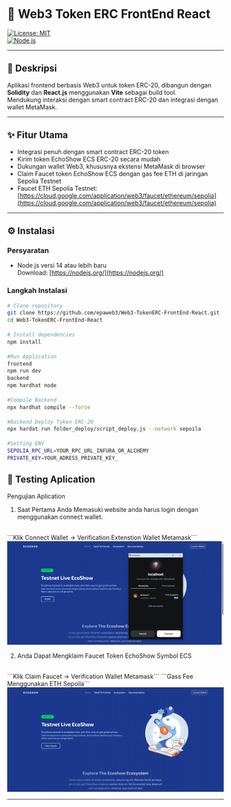 # 🚀 Web3 Token ERC FrontEnd React

[![License: MIT](https://img.shields.io/badge/License-MIT-blue.svg)](LICENSE)  
[![Node.js](https://img.shields.io/badge/node-%3E%3D14-green)](https://nodejs.org/)

---

## 📝 Deskripsi

Aplikasi frontend berbasis Web3 untuk token ERC-20, dibangun dengan **Solidity** dan **React.js** menggunakan **Vite** sebagai build tool.  
Mendukung interaksi dengan smart contract ERC-20 dan integrasi dengan wallet MetaMask.

---

## ✨ Fitur Utama

- Integrasi penuh dengan smart contract ERC-20 token  
- Kirim token EchoShow ECS ERC-20 secara mudah  
- Dukungan wallet Web3, khususnya ekstensi MetaMask di browser  
- Claim Faucet token EchoShow ECS dengan gas fee ETH di jaringan Sepolia Testnet  
- Faucet ETH Sepolia Testnet:  
  [https://cloud.google.com/application/web3/faucet/ethereum/sepolia](https://cloud.google.com/application/web3/faucet/ethereum/sepolia)

---

## ⚙️ Instalasi

### Persyaratan

- Node.js versi 14 atau lebih baru  
  Download: [https://nodejs.org/](https://nodejs.org/)

### Langkah Instalasi

```bash
# Clone repository
git clone https://github.com/epaweb3/Web3-TokenERC-FrontEnd-React.git
cd Web3-TokenERC-FrontEnd-React

# Install dependencies
npm install

#Run Application
frontend
npm run dev
backend
npm hardhat node

#Compile Backend
npx hardhat compile --force

#Backend Deploy Token ERC-20
npx hardat run folder_deploy/script_deploy.js --network sepoila

#Setting ENV
SEPOLIA_RPC_URL=YOUR_RPC_URL_INFURA_OR_ALCHEMY
PRIVATE_KEY=YOUR_ADRESS_PRIVATE_KEY_

```


## 📝 Testing Aplication

Pengujian Aplication
1. Saat Pertama Anda Memasuki website anda harus login dengan menggunakan connect wallet.
<br/>
    ```Klik Connect Wallet -> Verification Extenstion Wallet Metamask```
 <img src="https://github.com/epa-fe-001/Web3-TokenERC-FrontEnd-React/blob/main/front-testnet/src/images/connect_metamask.PNG" />

2. Anda Dapat Mengklaim Faucet Token EchoShow Symbol ECS
<br/>
    ```Klik Claim Faucet -> Verification Wallet Metamask``` 
    ```Gass Fee Menggunakan ETH Sepoila``` 
<img src="https://github.com/epa-fe-001/Web3-TokenERC-FrontEnd-React/blob/main/front-testnet/src/images/claim_faucet.PNG" />

---
